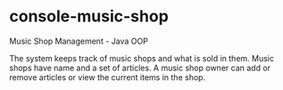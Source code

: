 # console-music-shop
Music Shop Management - Java OOP

The system keeps track of music shops and what is sold in them. 
Music shops have name and a set of articles. A music shop owner can add or remove articles or view the current items in the shop. 
